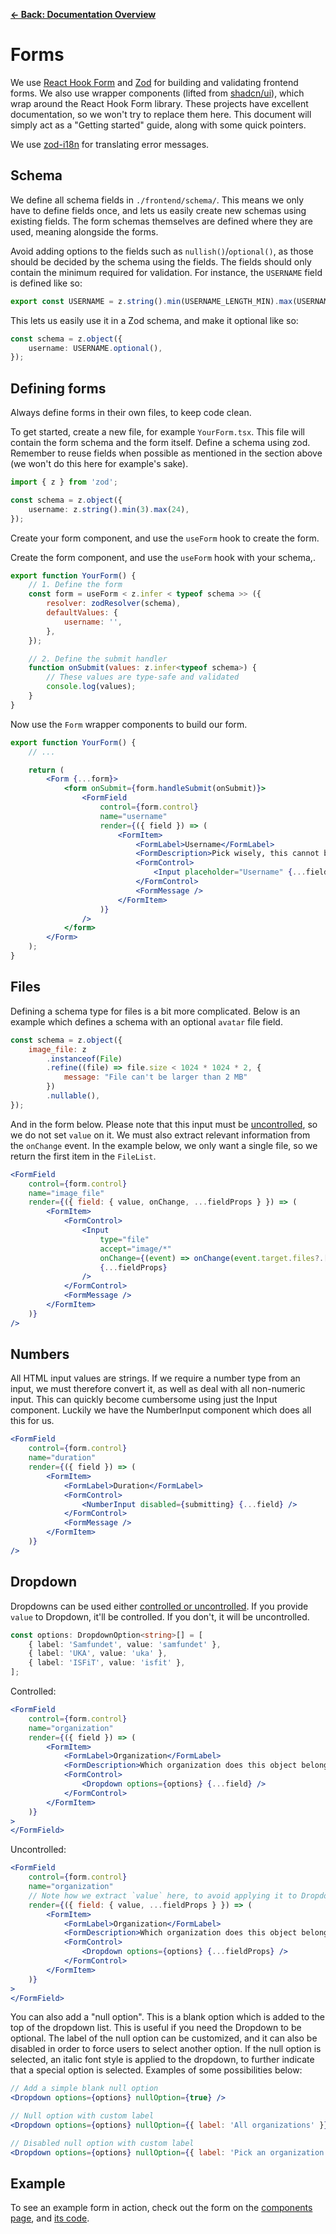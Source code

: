 [**&larr; Back: Documentation Overview**](../../../README.md#documentation-overview)

# Forms

We use [React Hook Form](https://react-hook-form.com/) and [Zod](https://zod.dev/) for building and validating frontend
forms. We also use wrapper components (lifted from [shadcn/ui](https://ui.shadcn.com/docs/components/form)), which wrap
around the React Hook Form library. These projects have excellent documentation, so we won't try to replace them here.
This document will simply act as a "Getting started" guide, along with some quick pointers.

We use [zod-i18n](https://github.com/aiji42/zod-i18n) for translating error messages.

## Schema

We define all schema fields in `./frontend/schema/`. This means we only have to define fields once, and lets us easily
create new schemas using existing fields. The form schemas themselves are defined where they are used, meaning alongside
the forms.

Avoid adding options to the fields such as `nullish()`/`optional()`, as those should be decided by the schema using the
fields. The fields should only contain the minimum required for validation. For instance, the `USERNAME` field is
defined like so:

```ts
export const USERNAME = z.string().min(USERNAME_LENGTH_MIN).max(USERNAME_LENGTH_MAX);
```

This lets us easily use it in a Zod schema, and make it optional like so:

```ts
const schema = z.object({
    username: USERNAME.optional(),
});
```

## Defining forms

Always define forms in their own files, to keep code clean.

To get started, create a new file, for example `YourForm.tsx`. This file will contain the form schema and the form
itself. Define a schema using zod. Remember to reuse fields when possible as mentioned in the section above (we won't do
this here for example's sake).

```ts
import { z } from 'zod';

const schema = z.object({
    username: z.string().min(3).max(24),
});
```

Create your form component, and use the `useForm` hook to create the form.

Create the form component, and use the `useForm` hook with your schema,.

```jsx
export function YourForm() {
    // 1. Define the form
    const form = useForm < z.infer < typeof schema >> ({
        resolver: zodResolver(schema),
        defaultValues: {
            username: '',
        },
    });

    // 2. Define the submit handler
    function onSubmit(values: z.infer<typeof schema>) {
        // These values are type-safe and validated
        console.log(values);
    }
}
```

Now use the `Form` wrapper components to build our form.

```jsx
export function YourForm() {
    // ...

    return (
        <Form {...form}>
            <form onSubmit={form.handleSubmit(onSubmit)}>
                <FormField
                    control={form.control}
                    name="username"
                    render={({ field }) => (
                        <FormItem>
                            <FormLabel>Username</FormLabel>
                            <FormDescription>Pick wisely, this cannot be changed later!</FormDescription>
                            <FormControl>
                                <Input placeholder="Username" {...field} />
                            </FormControl>
                            <FormMessage />
                        </FormItem>
                    )}
                />
            </form>
        </Form>
    );
}
```

## Files

Defining a schema type for files is a bit more complicated. Below is an example which defines a schema with an
optional `avatar` file field.

```jsx
const schema = z.object({
    image_file: z
        .instanceof(File)
        .refine((file) => file.size < 1024 * 1024 * 2, {
            message: "File can't be larger than 2 MB"
        })
        .nullable(),
});
```

And in the form below. Please note that this input must
be [uncontrolled](https://react.dev/learn/sharing-state-between-components#controlled-and-uncontrolled-components), so
we do not set `value` on it. We must also extract relevant information from the `onChange` event. In the example below,
we only want a single file, so we return the first item in the `FileList`.

```jsx
<FormField
    control={form.control}
    name="image_file"
    render={({ field: { value, onChange, ...fieldProps } }) => (
        <FormItem>
            <FormControl>
                <Input
                    type="file"
                    accept="image/*"
                    onChange={(event) => onChange(event.target.files?.[0])}
                    {...fieldProps}
                />
            </FormControl>
            <FormMessage />
        </FormItem>
    )}
/>
```

## Numbers

All HTML input values are strings. If we require a number type from an input, we must therefore convert it, as well as
deal with all non-numeric input. This can quickly become cumbersome using just the Input component. Luckily we have the
NumberInput component which does all this for us.

```jsx
<FormField
    control={form.control}
    name="duration"
    render={({ field }) => (
        <FormItem>
            <FormLabel>Duration</FormLabel>
            <FormControl>
                <NumberInput disabled={submitting} {...field} />
            </FormControl>
            <FormMessage />
        </FormItem>
    )}
/>
```

## Dropdown

Dropdowns can be used
either [controlled or uncontrolled](https://react.dev/learn/sharing-state-between-components#controlled-and-uncontrolled-components).
If you provide `value` to Dropdown, it'll be controlled. If you don't, it will be uncontrolled.

```ts
const options: DropdownOption<string>[] = [
    { label: 'Samfundet', value: 'samfundet' },
    { label: 'UKA', value: 'uka' },
    { label: 'ISFiT', value: 'isfit' },
];
```

Controlled:

```jsx
<FormField
    control={form.control}
    name="organization"
    render={({ field }) => (
        <FormItem>
            <FormLabel>Organization</FormLabel>
            <FormDescription>Which organization does this object belong to?</FormDescription>
            <FormControl>
                <Dropdown options={options} {...field} />
            </FormControl>
        </FormItem>
    )}
>
</FormField>
```

Uncontrolled:

```jsx
<FormField
    control={form.control}
    name="organization"
    // Note how we extract `value` here, to avoid applying it to Dropdown
    render={({ field: { value, ...fieldProps } }) => (
        <FormItem>
            <FormLabel>Organization</FormLabel>
            <FormDescription>Which organization does this object belong to?</FormDescription>
            <FormControl>
                <Dropdown options={options} {...fieldProps} />
            </FormControl>
        </FormItem>
    )}
>
</FormField>
```

You can also add a "null option". This is a blank option which is added to the top of the dropdown list. This is useful
if you need the Dropdown to be optional. The label of the null option can be customized, and it can also be disabled in
order to force users to select another option. If the null option is selected, an italic font style is applied to the
dropdown, to further indicate that a special option is selected. Examples of some possibilities below:

```jsx
// Add a simple blank null option
<Dropdown options={options} nullOption={true} />
```

```jsx
// Null option with custom label
<Dropdown options={options} nullOption={{ label: 'All organizations' }} />
```

```jsx
// Disabled null option with custom label
<Dropdown options={options} nullOption={{ label: 'Pick an organization', disabled: true }} />
```


## Example

To see an example form in action, check out the form on the [components page](http://localhost:3000/components),
and [its code](../../../frontend/src/Pages/ComponentPage/ExampleForm.tsx).

